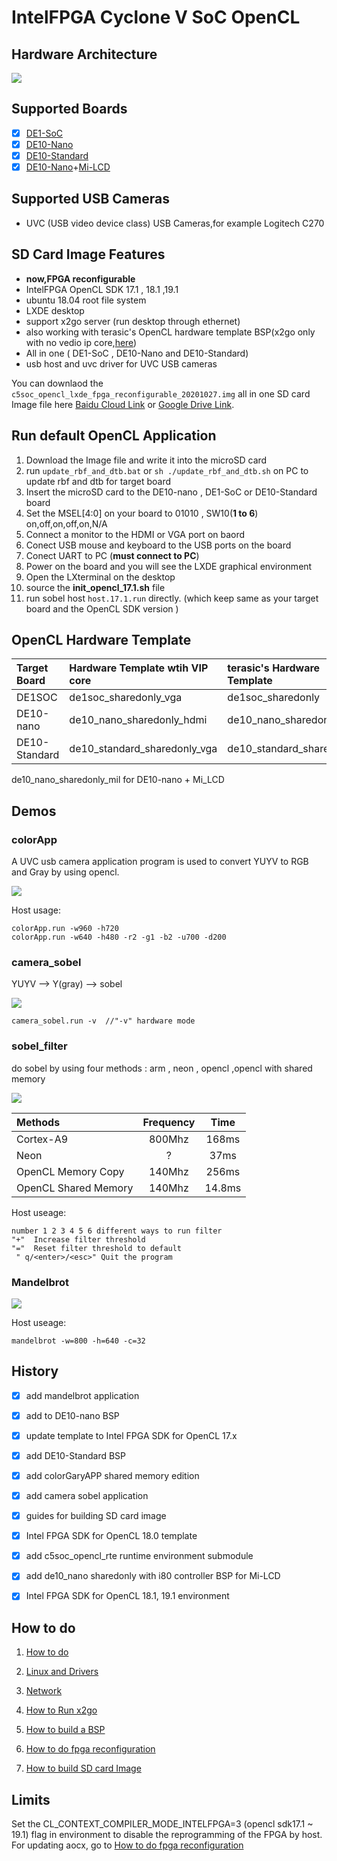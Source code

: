 # IntelFPGA Cyclone V SoC OpenCL

##  Hardware Architecture

![](documents/figure/arch.png)

## Supported Boards

- [x] [DE1-SoC](http://www.terasic.com.cn/cgi-bin/page/archive.pl?Language=China&CategoryNo=182&No=870)
- [x] [DE10-Nano](http://www.terasic.com.cn/cgi-bin/page/archive.pl?Language=China&CategoryNo=203&No=1048)
- [x] [DE10-Standard](http://www.terasic.com.cn/cgi-bin/page/archive.pl?Language=China&CategoryNo=182&No=1105)
- [x] [DE10-Nano](http://www.terasic.com.cn/cgi-bin/page/archive.pl?Language=China&CategoryNo=203&No=1048)+[Mi-LCD](https://github.com/thinkoco/mi-lcd)

## Supported USB Cameras

- UVC (USB video device class) USB Cameras,for example Logitech C270

## SD Card Image Features

- **now,FPGA reconfigurable**
- IntelFPGA OpenCL SDK 17.1 , 18.1 ,19.1
- ubuntu 18.04 root file system
- LXDE desktop
- support x2go server (run desktop through ethernet)
- also working with terasic's OpenCL hardware template BSP(x2go only with no vedio ip core,[here](documents/HowToRunX2GO.md))
- All in one ( DE1-SoC , DE10-Nano and DE10-Standard)
- usb host and uvc driver for UVC USB cameras

You can downlaod the `c5soc_opencl_lxde_fpga_reconfigurable_20201027.img` all in one SD card Image file here [Baidu Cloud Link](https://pan.baidu.com/s/1KDyexwHD39uyvcMDm0G97A) or [Google Drive Link](https://drive.google.com/open?id=1mAYHFvOw2xtgf-e8pntFCxCGOdaYNsgG).


## Run default OpenCL Application

1. Download the Image file and write it into the microSD card
2. run `update_rbf_and_dtb.bat` or `sh ./update_rbf_and_dtb.sh` on PC to update rbf and dtb for target board
3. Insert the microSD card to the DE10-nano , DE1-SoC or DE10-Standard board 
4. Set the MSEL[4:0] on your board to 01010 , SW10(**1 to 6**) on,off,on,off,on,N/A
5. Connect a  monitor to the HDMI or VGA port on baord
6. Conect USB mouse and keyboard to the USB ports on the board
7. Conect UART to PC (**must connect to PC**)
8. Power on the board and you will see the LXDE graphical environment
9. Open the LXterminal on the desktop 
10. source the **init_opencl_17.1.sh** file 
11. run sobel host `host.17.1.run` directly. (which keep same as your target board and the OpenCL SDK version ) 

## OpenCL Hardware Template

| Target Board      | Hardware Template  wtih VIP core | terasic's Hardware Template |
| :--------         |:---------                        |:----------------------------|
| DE1SOC            | de1soc_sharedonly_vga            |de1soc_sharedonly            |
| DE10-nano         | de10_nano_sharedonly_hdmi        | de10_nano_sharedonly        |
| DE10-Standard     | de10_standard_sharedonly_vga     | de10_standard_sharedonly    |

 
 de10_nano_sharedonly_mil for DE10-nano + Mi_LCD

## Demos
### colorApp

A UVC usb camera application program is used to convert YUYV to RGB and Gray by using opencl.

![](documents/figure/colorApp.png)

Host usage:

	colorApp.run -w960 -h720 
	colorApp.run -w640 -h480 -r2 -g1 -b2 -u700 -d200 

### camera_sobel
YUYV --> Y(gray) --> sobel 

![](documents/figure/camera_sobel.png)

	camera_sobel.run -v  //"-v" hardware mode

### sobel_filter

do sobel by using four methods : arm , neon , opencl ,opencl with shared memory

![](documents/figure/sobel.png)

| Methods              | Frequency |  Time     |
| :--------            |:---------:|:---------:|
| Cortex-A9            | 800Mhz    | 168ms     |
| Neon                 | ?         | 37ms      |
| OpenCL Memory Copy   | 140Mhz    | 256ms     |
| OpenCL Shared Memory | 140Mhz    | 14.8ms    |

Host useage:

	number 1 2 3 4 5 6 different ways to run filter
	"+"  Increase filter threshold
	"="  Reset filter threshold to default
	 " q/<enter>/<esc>" Quit the program

### Mandelbrot

![](documents/figure/mandelbrot.png)

Host useage:

	mandelbrot -w=800 -h=640 -c=32

## History

- [x] add mandelbrot application
- [x] add to DE10-nano BSP
- [x] update template to Intel FPGA SDK for OpenCL 17.x
- [x] add DE10-Standard BSP
- [x] add colorGaryAPP shared memory edition
- [x] add camera sobel application
- [x] guides for building SD card image
- [x] Intel FPGA SDK for OpenCL 18.0 template
- [x] add c5soc_opencl_rte runtime environment submodule
- [x] add de10_nano sharedonly with i80 controller BSP for Mi-LCD
- [x] Intel FPGA SDK for OpenCL 18.1, 19.1 environment


## How to do

1. [How to do](documents/HowToDo.md)

2. [Linux and Drivers](documents/LinuxAndDrivers.md)

3. [Network](documents/Network.md)

4. [How to Run x2go](documents/HowToRunX2GO.md)

5. [How to build a BSP](documents/HowToBuildBSP.md)

6. [How to do fpga reconfiguration](documents/HowToReconfigureFPGA.md)

7. [How to build SD card Image](documents/HowToBuildSDImage.md)

## Limits

Set the CL_CONTEXT_COMPILER_MODE_INTELFPGA=3 (opencl sdk17.1 ~ 19.1) flag in environment to disable the reprogramming of the FPGA by host. For updating aocx, go to
[How to do fpga reconfiguration](documents/HowToReconfigureFPGA.md)
